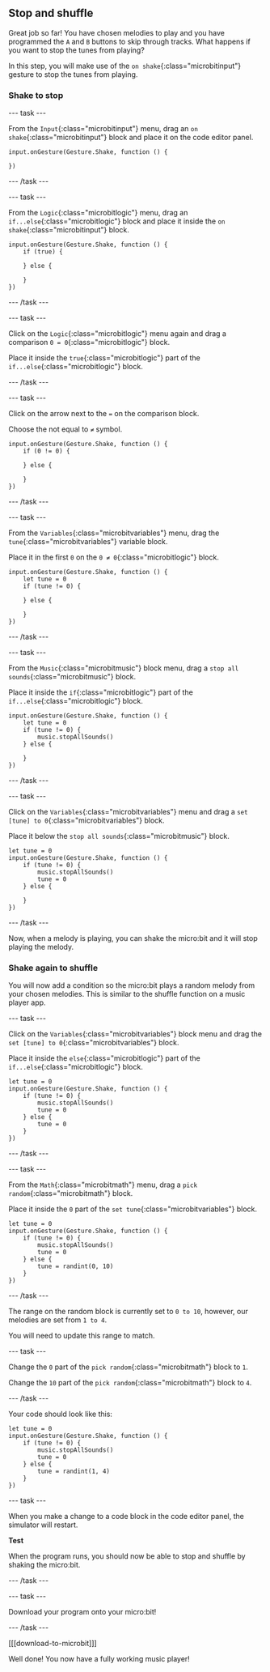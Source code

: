 ## Stop and shuffle

Great job so far! You have chosen melodies to play and you have programmed the `A` and `B` buttons to skip through tracks. What happens if you want to stop the tunes from playing?

In this step, you will make use of the `on shake`{:class="microbitinput"} gesture to stop the tunes from playing.

### Shake to stop

--- task ---

From the `Input`{:class="microbitinput"} menu, drag an `on shake`{:class="microbitinput"} block and place it on the code editor panel.

```microbit
input.onGesture(Gesture.Shake, function () {
	
})
```

--- /task ---

--- task ---

From the `Logic`{:class="microbitlogic"} menu, drag an `if...else`{:class="microbitlogic"} block and place it inside the `on shake`{:class="microbitinput"} block.

```microbit
input.onGesture(Gesture.Shake, function () {
    if (true) {
    	
    } else {
    	
    }
})
```

--- /task ---

--- task ---

Click on the `Logic`{:class="microbitlogic"} menu again and drag a comparison `0 = 0`{:class="microbitlogic"} block. 

Place it inside the `true`{:class="microbitlogic"} part of the `if...else`{:class="microbitlogic"} block.

--- /task ---

--- task ---

Click on the arrow next to the `=` on the comparison block. 

Choose the not equal to `≠` symbol.

```microbit
input.onGesture(Gesture.Shake, function () {
    if (0 != 0) {
    	
    } else {
    	
    }
})
```

--- /task ---

--- task ---

From the `Variables`{:class="microbitvariables"} menu, drag the `tune`{:class="microbitvariables"} variable block. 

Place it in the first `0` on the `0 ≠ 0`{:class="microbitlogic"} block.

```microbit
input.onGesture(Gesture.Shake, function () {
    let tune = 0
    if (tune != 0) {
    	
    } else {
    	
    }
})
```

--- /task ---

--- task ---

From the `Music`{:class="microbitmusic"} block menu, drag a `stop all sounds`{:class="microbitmusic"} block. 

Place it inside the `if`{:class="microbitlogic"} part of the `if...else`{:class="microbitlogic"} block.

```microbit
input.onGesture(Gesture.Shake, function () {
    let tune = 0
    if (tune != 0) {
        music.stopAllSounds()
    } else {
    	
    }
})
```

--- /task ---

--- task ---

Click on the `Variables`{:class="microbitvariables"} menu and drag a `set [tune] to 0`{:class="microbitvariables"} block. 

Place it below the `stop all sounds`{:class="microbitmusic"} block. 

```microbit
let tune = 0
input.onGesture(Gesture.Shake, function () {
    if (tune != 0) {
        music.stopAllSounds()
        tune = 0
    } else {
    	
    }
})
```

--- /task ---

Now, when a melody is playing, you can shake the micro:bit and it will stop playing the melody.

### Shake again to shuffle

You will now add a condition so the micro:bit plays a random melody from your chosen melodies. This is similar to the shuffle function on a music player app.

--- task ---

Click on the `Variables`{:class="microbitvariables"} block menu and drag the `set [tune] to 0`{:class="microbitvariables"} block. 

Place it inside the `else`{:class="microbitlogic"} part of the `if...else`{:class="microbitlogic"} block.

```microbit
let tune = 0
input.onGesture(Gesture.Shake, function () {
    if (tune != 0) {
        music.stopAllSounds()
        tune = 0
    } else {
        tune = 0
    }
})
```

--- /task ---

--- task ---

From the `Math`{:class="microbitmath"} menu, drag a `pick random`{:class="microbitmath"} block.

Place it inside the `0` part of the `set tune`{:class="microbitvariables"} block. 

```microbit
let tune = 0
input.onGesture(Gesture.Shake, function () {
    if (tune != 0) {
        music.stopAllSounds()
        tune = 0
    } else {
        tune = randint(0, 10)
    }
})
```

--- /task ---

The range on the random block is currently set to `0 to 10`, however, our melodies are set from `1 to 4`. 

You will need to update this range to match.

--- task ---

Change the `0` part of the `pick random`{:class="microbitmath"} block to `1`.

Change the `10` part of the `pick random`{:class="microbitmath"} block to `4`.

--- /task ---

Your code should look like this:

```microbit
let tune = 0
input.onGesture(Gesture.Shake, function () {
    if (tune != 0) {
        music.stopAllSounds()
        tune = 0
    } else {
        tune = randint(1, 4)
    }
})
```

--- task ---

When you make a change to a code block in the code editor panel, the simulator will restart.

**Test** 

When the program runs, you should now be able to stop and shuffle by shaking the micro:bit.

--- /task ---

--- task ---

Download your program onto your micro:bit!

--- /task ---

[[[download-to-microbit]]]

Well done! You now have a fully working music player!
